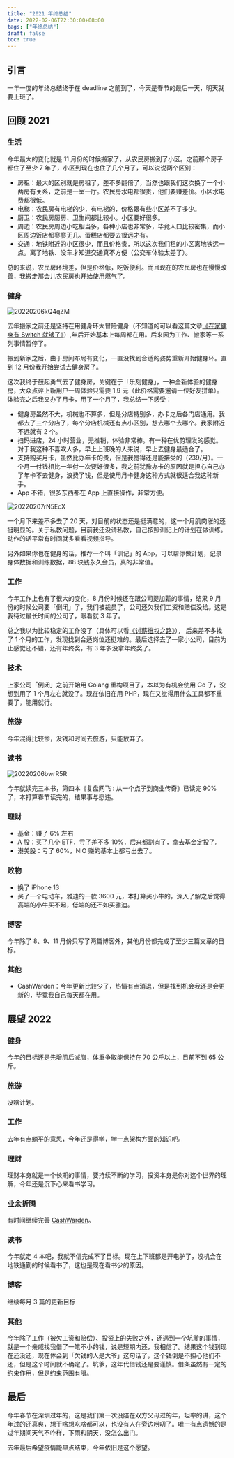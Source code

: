 ```yaml
---
title: "2021 年终总结"
date: 2022-02-06T22:30:00+08:00
tags: ["年终总结"] 
draft: false
toc: true
---
```


## 引言

一年一度的年终总结终于在 deadline 之前到了，今天是春节的最后一天，明天就要上班了。

## 回顾 2021

### 生活

今年最大的变化就是 11 月份的时候搬家了，从农民房搬到了小区。之前那个房子都住了至少 7 年了，小区到现在也住了几个月了，可以说说两个区别：

<!--more-->

- 房租：最大的区别就是房租了，差不多翻倍了，当然也跟我们这次换了一个小两房有关系，之前是一室一厅。农民房水电都很贵，他们要赚差价。小区水电费都很低。
- 电梯：农民房有电梯的少，有电梯的，价格跟有些小区差不了多少。
- 厨卫：农民房厨房、卫生间都比较小。小区要好很多。
- 周边：农民房周边小吃相当多，各种小店也非常多，毕竟人口比较密集，而小区周边饭店都寥寥无几。蛋糕店都要去很远才有。
- 交通：地铁附近的小区很少，而且价格贵，所以这次我们租的小区离地铁远一点。离了地铁、没车才知道交通真不方便（公交车体验太差了）。

总的来说，农民房环境差，但是价格低，吃饭便利。而且现在的农民房也在慢慢改善，我搬走那会儿农民房也开始使用燃气了。

### 健身

![20220206kQ4qZM](https://blog-1251237404.cos.ap-guangzhou.myqcloud.com/20220206kQ4qZM.jpg)

去年搬家之前还是坚持在用健身环大冒险健身（不知道的可以看这篇文章[《在家健身有 Switch 就够了》](https://blog.forecho.com/fitness-at-home.html)）,年后开始基本上每周都在用。后来因为工作、搬家等一系列事情暂停了。

搬到新家之后，由于房间布局有变化，一直没找到合适的姿势重新开始健身环。直到 12 月份我开始尝试去健身房了。


这次我终于鼓起勇气去了健身房，关键在于「乐刻健身」，一种全新体验的健身房，大众点评上新用户一周体验只需要 1.9 元（此价格需要邀请一位好友拼单）。体验完之后我又办了月卡，用了一个月了，我总结一下感受：


- 健身房虽然不大，机械也不算多，但是分店特别多，办卡之后各门店通用。我都去了三个分店了，每个分店机械还有点小区别，想去哪个去哪个。我家附近不远就有 2 个。
- 扫码进店，24 小时营业，无推销，体验非常棒。有一种在优剪理发的感觉。对于我这种不喜欢人多，早上上班晚的人来说，早上去健身最适合了。
- 支持购买月卡，虽然比办年卡的贵，但是我觉得还是能接受的（239/月）。一个月一付钱相比一年付一次要好很多，我之前犹豫办卡的原因就是担心自己办了年卡不去健身，浪费了钱，但是使用月卡健身这种方式就很适合我这种新手。
- App 不错，很多东西都在 App 上直接操作，非常方便。

![20220207rN5EcX](https://blog-1251237404.cos.ap-guangzhou.myqcloud.com/20220207rN5EcX.jpeg)

一个月下来差不多去了 20 天，对目前的状态还是挺满意的，这一个月肌肉涨的还挺明显的。关于私教问题，目前我还没请私教，自己按照训记上的计划在做训练。动作的话平常有时间就多看看视频指导。

另外如果你也在健身的话，推荐一个叫「训记」的 App，可以帮你做计划，记录身体数据和训练数据，88 块钱永久会员，真的非常值。

### 工作

今年工作上也有了很大的变化，8 月份时候还在跟公司提加薪的事情，结果 9 月份的时候公司要「倒闭」了，我们被裁员了，公司还欠我们工资和赔偿没给。这是我待过最长时间的公司了，眼看就 3 年了。

总之我以为比较稳定的工作没了（具体可以看[《讨薪维权之路》](https://blog.forecho.com/the-road-to-asking-for-pay-and-defending-rights.html)），
后来差不多找了 1 个月的工作，发现找到合适岗位还挺难的。最后选择去了一家小公司，目前为止感觉还不错，还有年终奖，有 3 年多没拿年终奖了。

### 技术

上家公司「倒闭」之前开始用 Golang 重构项目了，本以为有机会使用 Go 了，没想到用了 1 个月左右就没了。现在依旧在用 PHP，现在又觉得用什么工具都不重要了，能用就行。

### 旅游

今年混得比较惨，没钱和时间去旅游，只能放弃了。

### 读书

![20220206bwrR5R](https://blog-1251237404.cos.ap-guangzhou.myqcloud.com/20220206bwrR5R.png)

今年就读完三本书，第四本《复盘网飞 : 从一个点子到商业传奇》已读完 90% 了，本打算春节读完的，结果事与愿违。

### 理财

- 基金：赚了 6% 左右
- A 股：买了几个 ETF，亏了差不多 10%，后来都割肉了，拿去基金定投了。
- 港美股：亏了 60%，NIO 赚的基本上都亏出去了。

### 败物

- 换了 iPhone 13
- 买了一个电动车，雅迪的一款 3600 元，本打算买小牛的，深入了解之后觉得高端的小牛买不起，低端的还不如买雅迪。

### 博客

今年除了 8、9、11 月份只写了两篇博客外，其他月份都完成了至少三篇文章的目标。


### 其他

- CashWarden：今年更新比较少了，热情有点消退，但是找到机会我还是会更新的，毕竟我自己每天都在用。

## 展望 2022

### 健身

今年的目标还是先增肌后减脂，体重争取能保持在 70 公斤以上，目前不到 65 公斤。

### 旅游

没啥计划。

### 工作

去年有点躺平的意思，今年还是得学，学一点架构方面的知识吧。

### 理财

理财本身就是一个长期的事情，要持续不断的学习，投资本身是你对这个世界的理解，今年还是沉下心来看书学习。

### 业余折腾

有时间继续完善 [CashWarden](https://cashwarden.com/)。

### 读书

今年就定 4 本吧，我就不信完成不了目标。现在上下班都是开电驴了，没机会在地铁通勤的时候看书了，这也是现在看书少的原因。

### 博客

继续每月 3 篇的更新目标

### 其他

今年除了工作（被欠工资和赔偿）、投资上的失败之外，还遇到一个坑爹的事情，就是一个亲戚找我借了一笔不小的钱，说是短期内还，我相信了。结果这个钱到现在还没还，现在体会到「欠钱的人是大爷」这句话了，这个钱倒是不担心他们不还，但是这个时间就不确定了。坑爹，这年代借钱还是要谨慎。借条虽然有一定的约束作用，但是约束范围有限。

## 最后

今年春节在深圳过年的，这是我们第一次没陪在双方父母过的年，坦率的讲，这个年过的还真爽，想干啥想吃啥都可以，也没有人在旁边唠叨了。唯一有点遗憾的是过年期间天气不咋样，下雨和阴天，没怎么出门。

去年最后希望疫情能早点结束，今年依旧是这个愿望。